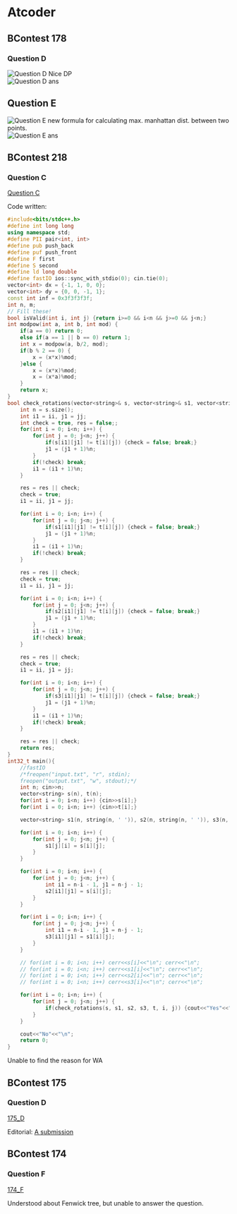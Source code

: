 # Atcoder

## BContest 178

### Question D

![Question D](178_D.png)
Nice DP  
![Question D ans](178_D_ans.png)

## Question E

![Question E](178_E.png)
new formula for calculating max. manhattan dist. between two points.  
![Question E ans](178_E_ans.png)

## BContest 218

### Question C

[Question C](https://atcoder.jp/contests/abc218/tasks/abc218_c)

Code written:

```c++
#include<bits/stdc++.h>
#define int long long
using namespace std;
#define PII pair<int, int>
#define pub push_back
#define puf push_front
#define F first
#define S second
#define ld long double
#define fastIO ios::sync_with_stdio(0); cin.tie(0);
vector<int> dx = {-1, 1, 0, 0};
vector<int> dy = {0, 0, -1, 1};
const int inf = 0x3f3f3f3f;
int n, m;
// Fill these!
bool isValid(int i, int j) {return i>=0 && i<n && j>=0 && j<n;}
int modpow(int a, int b, int mod) {
    if(a == 0) return 0;
    else if(a == 1 || b == 0) return 1;
    int x = modpow(a, b/2, mod);
    if(b % 2 == 0) {
        x = (x*x)%mod;
    }else {
        x = (x*x)%mod;
        x = (x*a)%mod;
    }
    return x;
}
bool check_rotations(vector<string>& s, vector<string>& s1, vector<string>& s2, vector<string>& s3, vector<string>& t, int ii, int jj) {
    int n = s.size();
    int i1 = ii, j1 = jj;
    int check = true, res = false;;
    for(int i = 0; i<n; i++) {
        for(int j = 0; j<n; j++) {
            if(s[i1][j1] != t[i][j]) {check = false; break;}
            j1 = (j1 + 1)%n;
        }
        if(!check) break;
        i1 = (i1 + 1)%n;
    }

    res = res || check;
    check = true;
    i1 = ii, j1 = jj;

    for(int i = 0; i<n; i++) {
        for(int j = 0; j<n; j++) {
            if(s1[i1][j1] != t[i][j]) {check = false; break;}
            j1 = (j1 + 1)%n;
        }
        i1 = (i1 + 1)%n;
        if(!check) break;
    }

    res = res || check;
    check = true;
    i1 = ii, j1 = jj;

    for(int i = 0; i<n; i++) {
        for(int j = 0; j<n; j++) {
            if(s2[i1][j1] != t[i][j]) {check = false; break;}
            j1 = (j1 + 1)%n;
        }
        i1 = (i1 + 1)%n;
        if(!check) break;
    }

    res = res || check;
    check = true;
    i1 = ii, j1 = jj;

    for(int i = 0; i<n; i++) {
        for(int j = 0; j<n; j++) {
            if(s3[i1][j1] != t[i][j]) {check = false; break;}
            j1 = (j1 + 1)%n;
        }
        i1 = (i1 + 1)%n;
        if(!check) break;
    }

    res = res || check;
    return res;
}
int32_t main(){
    //fastIO
    /*freopen("input.txt", "r", stdin);
    freopen("output.txt", "w", stdout);*/
    int n; cin>>n;
    vector<string> s(n), t(n);
    for(int i = 0; i<n; i++) {cin>>s[i];}
    for(int i = 0; i<n; i++) {cin>>t[i];}

    vector<string> s1(n, string(n, ' ')), s2(n, string(n, ' ')), s3(n, string(n, ' '));

    for(int i = 0; i<n; i++) {
        for(int j = 0; j<n; j++) {
            s1[j][i] = s[i][j];
        }
    }

    for(int i = 0; i<n; i++) {
        for(int j = 0; j<n; j++) {
            int i1 = n-i - 1, j1 = n-j - 1;
            s2[i1][j1] = s[i][j];
        }
    }

    for(int i = 0; i<n; i++) {
        for(int j = 0; j<n; j++) {
            int i1 = n-i - 1, j1 = n-j - 1;
            s3[i1][j1] = s1[i][j];
        }
    }

    // for(int i = 0; i<n; i++) cerr<<s[i]<<"\n"; cerr<<"\n";
    // for(int i = 0; i<n; i++) cerr<<s1[i]<<"\n"; cerr<<"\n";
    // for(int i = 0; i<n; i++) cerr<<s2[i]<<"\n"; cerr<<"\n";
    // for(int i = 0; i<n; i++) cerr<<s3[i]<<"\n"; cerr<<"\n";

    for(int i = 0; i<n; i++) {
        for(int j = 0; j<n; j++) {
            if(check_rotations(s, s1, s2, s3, t, i, j)) {cout<<"Yes"<<"\n"; return 0;}
        }
    }

    cout<<"No"<<"\n";
    return 0;
}
```

Unable to find the reason for WA

## BContest 175

### Question D

[175_D](https://atcoder.jp/contests/abc175/tasks/abc175_d)

Editorial: [A submission](https://atcoder.jp/contests/abc175/submissions/15831678)

## BContest 174

### Question F

[174_F](https://atcoder.jp/contests/abc174/tasks/abc174_f)

Understood about Fenwick tree, but unable to answer the question.
